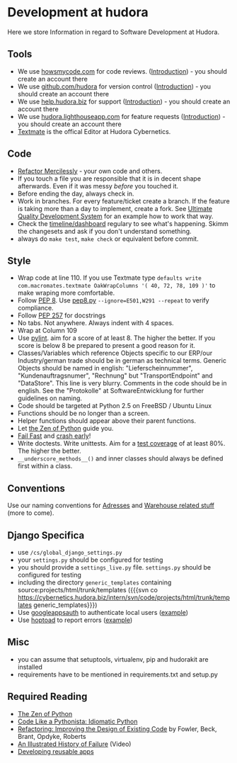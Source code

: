 # Development at hudora

Here we store Information in regard to Software Development at Hudora.

## Tools

* We use [howsmycode.com][howsmycode] for code reviews. 
  ([Introduction][howsmycodeintro]) - you should create an account there
* We use [github.com/hudora][github] for version control
  ([Introduction][githubintro])  - you should create an account there
* We use [help.hudora.biz][tender] for support
  ([Introduction][tenderintro]) - you should create an account there
* We use [hudora.lighthouseapp.com][lighthouseapp] for feature requests
  ([Introduction][lighthousintro]) - you should create an account there
* [Textmate][textmatetips] is the offical Editor at Hudora Cybernetics.

[howsmycode]: http://howsmycode.com/
[howsmycodeintro]: https://cybernetics.hudora.biz/intern/wordpress/2009/12/howsmycode-erste-schritte/
[github]: http://github.com/hudora
[githubintro]: https://cybernetics.hudora.biz/intern/wordpress/2009/12/github-it-is/
[tender]: http://help.hudora.biz/
[tenderintro]: https://cybernetics.hudora.biz/intern/wordpress/2009/12/tender-it-is/
[lighthouseapp]: http://hudora.lighthouseapp.com
[lighthousintro]: https://cybernetics.hudora.biz/intern/wordpress/2009/12/lighthouse-it-is/
[textmatetips]: http://al3x.net/2008/12/03/how-i-use-textmate.html


##  Code

 * [Refactor Mercilessly][refactor] - your own code and others.
 * If you touch a file you are responsible that it is in decent shape afterwards. Even if it was messy 
   *before* you touched it.
 * Before ending the day, always check in.
 * Work in branches. For every feature/ticket create a branch. If the feature is taking more than a day
   to implement, create a fork. See [Ultimate Quality Development System][divmod] for an example how to work
   that way.
 * Check the [timeline/dashboard][timeline] regulary to see what's happening.
   Skimm the changesets and ask if you don't understand something.
 * always do `make test`, `make check` or equivalent before commit.

[refactor]: http://www.extremeprogramming.org/rules/refactor.html
[divmod]: http://divmod.org/trac/wiki/UltimateQualityDevelopmentSystem
[timeline]: https://github.com/


## Style

 * Wrap code at line 110. If you use Textmate type
   `defaults write com.macromates.textmate OakWrapColumns '( 40, 72, 78, 109 )'` to make wraping
   more comfortable.
 * Follow [PEP 8][pep8].
   Use [pep8.py][pep8py] `--ignore=E501,W291 --repeat` to verify compliance.
 * Follow [PEP 257][pep257] for docstrings
 * No tabs. Not anywhere. Always indent with 4 spaces.
 * Wrap at Column 109
 * Use [pylint][pylint]. aim for a score of at least 8. The higher the better. If you score is below 8
   be prepared to present a good reason for it.
 * Classes/Variables which reference Objects specific to our ERP/our Industry/german trade
   should be in german as technical terms. Generic Objects should be named in english: "Lieferscheinnummer",
   "Kundenauftragsnumer", "Rechnung" but "TransportEndpoint" and "DataStore". This line is very blurry.
   Comments in the code should be in english. See the "Protokolle" at SoftwareEntwicklung for further
   guidelines on naming.
 * Code should be targeted at Python 2.5 on FreeBSD / Ubuntu Linux
 * Functions should be no longer than a screen.
 * Helper functions should appear above their parent functions.
 * Let [the Zen of Python][zen] guide you.
 * [Fail Fast][failfast] and [crash early][crashearly]!
 * Write doctests. Write unittests. Aim for a [test coverage][coverage]
   of at least 80%. The higher the better.
 * `__underscore_methods__()` and inner classes should always be defined first within a class.

[pep8]: http://www.python.org/dev/peps/pep-0008/
[pep8py]: http://svn.browsershots.org/trunk/devtools/pep8/pep8.py
[pep257]: http://www.python.org/dev/peps/pep-0257/
[pylint]: http://www.python.org/pypi/pylint 
[zen]: http://www.python.org/dev/peps/pep-0020/
[failfast]: http://en.wikipedia.org/wiki/Fail-fast 
[crashearly]: https://cybernetics.hudora.biz/intern/wordpress/2008/11/offensive-programming-or-crash-early-crash-often/
[coverage]: http://www.python.org/pypi/coverage


## Conventions

Use our naming conventions for [Adresses][adressprot] and
[Warehouse related stuff][icwmsprot] (more to come).

[adressprot]: http://github.com/hudora/huTools/blob/master/doc/standards/address_protocol.markdown
[icwmsprot]: http://github.com/hudora/huTools/blob/master/doc/standards/messaging_ic-wms.markdown


## Django Specifica

* use `/cs/global_django_settings.py`
* your `settings.py` should be configured for testing
* you should provide a `settings_live.py` file. `settings.py` should be configured for testing
* including the directory `generic_templates` containing source:projects/html/trunk/templates
  ({{{svn co https://cybernetics.hudora.biz/intern/svn/code/projects/html/trunk/templates generic_templates}}})
* Use [googleappsauth][googleappsauth] to authenticate local users ([example][googleappsauthexample])
* Use [hoptoad][hoptoad] to report errors ([example][hoptoadexample])

[googleappsauth]: http://github.com/hudora/django-googleappsauth#readme
[googleappsauthexample]: https://cybernetics.hudora.biz/intern/wordpress/2010/01/django-googleappsauth/
[hoptoad]: https://hudora.hoptoadapp.com/
[hoptoadexample]: https://cybernetics.hudora.biz/intern/wordpress/2010/01/hoptoad/


## Misc

* you can assume that setuptools, virtualenv, pip and hudorakit are installed
* requirements have to be mentioned in requirements.txt and setup.py


## Required Reading

* [The Zen of Python][zen]
* [Code Like a Pythonista: Idiomatic Python][idiomatic]
* [Refactoring: Improving the Design of Existing Code][refactoring] by Fowler, Beck, Brant, Opdyke, Roberts
* [An Illustrated History of Failure][failure] (Video)
* [Developing reusable apps][reusable]

[zen]: http://www.python.org/dev/peps/pep-0020/
[idiomatic]: http://python.net/~goodger/projects/pycon/2007/idiomatic/handout.html
[refactoring]: http://www.pearsonhighered.com/academic/product/0,,0201485672,00%2Ben-USS_01DBC.html
[failure]: http://cybernetics.hudora.biz/nonpublic/Paul%20Fenwick,%20Perl%20Training%20Australia_%20_An%20Illustrated%20History%20of%20Failure_.mov
[reusable]: http://www.b-list.org/weblog/2008/mar/15/slides/
